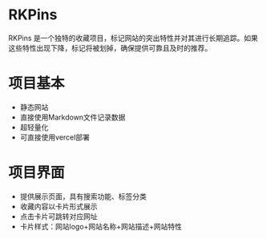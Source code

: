 # RKPins
RKPins 是一个独特的收藏项目，标记网站的突出特性并对其进行长期追踪。如果这些特性出现下降，标记将被划掉，确保提供可靠且及时的推荐。 

# 项目基本
- 静态网站
- 直接使用Markdown文件记录数据
- 超轻量化
- 可直接使用vercel部署

# 项目界面
- 提供展示页面，具有搜索功能、标签分类
- 收藏内容以卡片形式展示
- 点击卡片可跳转对应网址
- 卡片样式：网站logo+网站名称+网站描述+网站特性